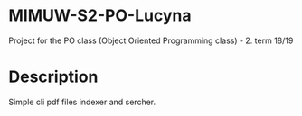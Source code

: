 # MIMUW-S2-PO-Lucyna
Project for the PO class (Object Oriented Programming class) - 2. term 18/19

# Description
Simple cli pdf files indexer and sercher.
